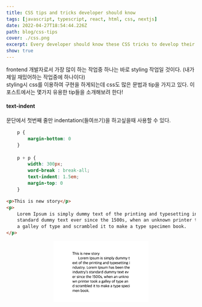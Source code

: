 ```yaml
---
title: CSS tips and tricks developer should know
tags: [javascript, typescript, react, html, css, nextjs]
date: 2022-04-27T18:54:44.226Z
path: blog/css-tips
cover: ./css.png
excerpt: Every developer should know these CSS tricks to develop their projects quickly and efficiently.
show: true
---
```


frontend 개발자로서 가장 많이 하는 작업중 하나는 바로 styling 작업일 것이다. (내가 제일 재밌어하는 작업중에 하나이다)  
styling시 css를 이용하여 구현을 하게되는데 css도 많은 문법과 tip을 가지고 있다. 이 포스트에서는 몇가지 유용한 tip들을 소개해보려 한다!  

#### text-indent
문단에서 첫번째 줄만 indentation(들여쓰기)을 하고싶을때 사용할 수 있다.
```css
    p {
        margin-bottom: 0
    }

    p + p {
        width: 300px;
        word-break : break-all;
        text-indent: 1.5em;
        margin-top: 0
    }
```
```html
<p>This is new story</p>
<p>
    Lorem Ipsum is simply dummy text of the printing and typesetting industry. Lorem Ipsum has been the industry's 
    standard dummy text ever since the 1500s, when an unknown printer took 
    a galley of type and scrambled it to make a type specimen book.
</p>
```
<div style="width: 50%;margin-bottom: 15px; margin-left:auto; margin-right: auto; ">
  <img src="./indent.png"/>
</div>
